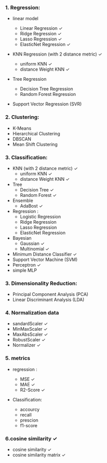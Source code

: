### 1. Regression:
- linear model 
    - Linear Regression ✓
    - Ridge Regression ✓
    - Lasso Regression ✓
    - ElasticNet Regression ✓

- KNN Regression (with 2 distance metric) ✓
    - uniform KNN ✓
    - distance Weight KNN ✓

- Tree Regression
    - Decision Tree Regression
    - Random Forest Regression
- Support Vector Regression (SVR)

### 2. Clustering:
- K-Means
- Hierarchical Clustering
- DBSCAN
- Mean Shift Clustering

### 3. Classification:

- KNN (with 2 distance metric) ✓
    - uniform KNN ✓
    - distance Weight KNN ✓
- Tree 
    - Decision Tree ✓
    - Random Forest ✓
- Ensemble
    - AdaBost ✓
- Regression : 
    - Logistic Regression 
    - Ridge Regression 
    - Lasso Regression 
    - ElasticNet Regression 
- Bayesian 
    - Gaussian ✓
    - Multinomial ✓
- Minimum Distance Classifier ✓
- Support Vector Machine (SVM)
- Perceptron ✓
- simple MLP



### 3. Dimensionality Reduction:
- Principal Component Analysis (PCA)
- Linear Discriminant Analysis (LDA)


### 4. Normalization data
- sandardScaler ✓
- MinMaxScaler ✓
- MaxAbsScaler ✓
- RobustScaler ✓
- Normalizer ✓

### 5. metrics 

- regression : 
    - MSE ✓
    - MAE ✓
    - R2-Score ✓

- Classification:
    - accourcy
    - recall
    - prescion
    - f1-score

### 6.cosine similarity ✓
- cosine similarity ✓
- cosine similarity matrix ✓
